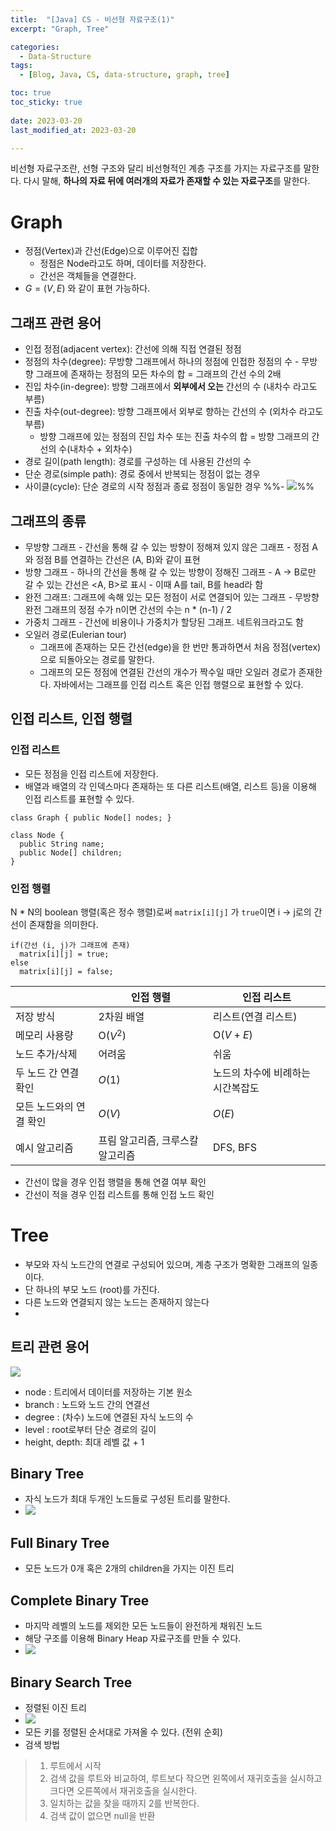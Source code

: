```yaml
---
title:  "[Java] CS - 비선형 자료구조(1)"
excerpt: "Graph, Tree"

categories:
  - Data-Structure
tags:
  - [Blog, Java, CS, data-structure, graph, tree]

toc: true
toc_sticky: true
 
date: 2023-03-20
last_modified_at: 2023-03-20

---
```


비선형 자료구조란, 선형 구조와 달리 비선형적인 계층 구조를 가지는 자료구조를 말한다. 다시 말해, **하나의 자료 뒤에 여러개의 자료가 존재할 수 있는 자료구조**를 말한다.

# Graph
- 정점(Vertex)과 간선(Edge)으로 이루어진 집합
	- 정점은 Node라고도 하며, 데이터를 저장한다.
	- 간선은 객체들을 연결한다.
- $G = (V, E)$ 와 같이 표현 가능하다.
## 그래프 관련 용어
- 인접 정점(adjacent vertex): 간선에 의해 직접 연결된 정점
- 정점의 차수(degree): 무방향 그래프에서 하나의 정점에 인접한 정점의 수
		- 무방향 그래프에 존재하는 정점의 모든 차수의 합 = 그래프의 간선 수의 2배
- 진입 차수(in-degree): 방향 그래프에서 **외부에서 오는** 간선의 수 (내차수 라고도 부름)
- 진출 차수(out-degree): 방향 그래프에서 외부로 향하는 간선의 수 (외차수 라고도 부름)
	- 방향 그래프에 있는 정점의 진입 차수 또는 진출 차수의 합 = 방향 그래프의 간선의 수(내차수 + 외차수)
- 경로 길이(path length): 경로를 구성하는 데 사용된 간선의 수
- 단순 경로(simple path): 경로 중에서 반복되는 정점이 없는 경우
- 사이클(cycle): 단순 경로의 시작 정점과 종료 정점이 동일한 경우
%%- ![](https://velog.velcdn.com/images/suk13574/post/fb7494fa-96d5-4f91-b119-3a11024f7fb1/image.png)%%
## 그래프의 종류
- 무방향 그래프
			- 간선을 통해 갈 수 있는 방향이 정해져 있지 않은 그래프
			- 정점 A와 정점 B를 연결하는 간선은 (A, B)와 같이 표현
- 방향 그래프
		- 하나의 간선을 통해 갈 수 있는 방향이 정해진 그래프
		- A -> B로만 갈 수 있는 간선은 <A, B>로 표시
		- 이때 A를 tail, B를 head라 함
- 완전 그래프: 그래프에 속해 있는 모든 정점이 서로 연결되어 있는 그래프
		- 무방향 완전 그래프의 정점 수가 n이면 간선의 수는 n * (n-1) / 2
- 가중치 그래프
		- 간선에 비용이나 가중치가 할당된 그래프. 네트워크라고도 함
- 오일러 경로(Eulerian tour)
	- 그래프에 존재하는 모든 간선(edge)을 한 번만 통과하면서 처음 정점(vertex)으로 되돌아오는 경로를 말한다.
	- 그래프의 모든 정점에 연결된 간선의 개수가 짝수일 때만 오일러 경로가 존재한다.
자바에서는 그래프를 인접 리스트 혹은 인접 행렬으로 표현할 수 있다.
## 인접 리스트, 인접 행렬
### 인접 리스트
- 모든 정점을 인접 리스트에 저장한다.
- 배열과 배열의 각 인덱스마다 존재하는 또 다른 리스트(배열, 리스트 등)을 이용해 인접 리스트를 표현할 수 있다.
```
class Graph { public Node[] nodes; }

class Node {
  public String name;
  public Node[] children;
}
```
### 인접 행렬
N * N의 boolean 행렬(혹은 정수 행렬)로써 `matrix[i][j]` 가 `true`이면 i -> j로의 간선이 존재함을 의미한다.
```
if(간선 (i, j)가 그래프에 존재)
  matrix[i][j] = true;
else
  matrix[i][j] = false;
```

|     | 인접 행렬                 | 인접 리스트                         |
|-----|--------------------------|------------------------------------|
| 저장 방식 | 2차원 배열              | 리스트(연결 리스트)               |
| 메모리 사용량 | O($V^2$)                | O($V+E$)                              |
| 노드 추가/삭제 | 어려움                | 쉬움                                 |
| 두 노드 간 연결 확인 | $O(1)$              | 노드의 차수에 비례하는 시간복잡도 |
| 모든 노드와의 연결 확인 | $O(V)$            | $O(E)$                              |
| 예시 알고리즘 | 프림 알고리즘, 크루스칼 알고리즘 | DFS, BFS                            |
- 간선이 많을 경우 인접 행렬을 통해 연결 여부 확인
- 간선이 적을 경우 인접 리스트를 통해 인접 노드 확인


# Tree
- 부모와 자식 노드간의 연결로 구성되어 있으며, 계층 구조가 명확한 그래프의 일종이다.
- 단 하나의 부모 노드 (root)를 가진다.
- 다른 노드와 연결되지 않는 노드는 존재하지 않는다
- 

## 트리 관련 용어
![](http://www.ktword.co.kr/img_data/4726_1.jpg)
- node : 트리에서 데이터를 저장하는 기본 원소
- branch : 노드와 노드 간의 연결선
- degree : (차수) 노드에 연결된 자식 노드의 수
- level : root로부터 단순 경로의 길이
- height, depth: 최대 레벨 값 + 1
## Binary Tree
- 자식 노드가 최대 두개인 노드들로 구성된 트리를 말한다.
- ![](https://upload.wikimedia.org/wikipedia/commons/5/5e/Binary_tree_v2.svg)
## Full Binary Tree
- 모든 노드가 0개 혹은 2개의 children을 가지는 이진 트리
## Complete Binary Tree
- 마지막 레벨의 노드를 제외한 모든 노드들이 완전하게 채워진 노드
- 해당 구조를 이용해 Binary Heap 자료구조를 만들 수 있다.
- ![](https://media.geeksforgeeks.org/wp-content/uploads/20220414154428/complete-200x132.jpg)
## Binary Search Tree
- 정렬된 이진 트리 
- ![](https://img1.daumcdn.net/thumb/R1280x0/?scode=mtistory2&fname=https%3A%2F%2Fblog.kakaocdn.net%2Fdn%2FbCe3QD%2Fbtq2ytHuN1Z%2FAi82KHYBlgY01j9hbwjOO1%2Fimg.png)
- 모든 키를 정렬된 순서대로 가져올 수 있다. (전위 순회)
- 검색 방법
> 1.  루트에서 시작
> 2.  검색 값을 루트와 비교하여, 루트보다 작으면 왼쪽에서 재귀호출을 실시하고 크다면 오른쪽에서 재귀호출을 실시한다.
> 3.  일치하는 값을 찾을 때까지 2를 반복한다.
> 4.  검색 값이 없으면 null을 반환